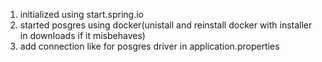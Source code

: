 1. initialized using start.spring.io
2. started posgres using docker(unistall and reinstall docker with installer in downloads if it misbehaves)
3. add connection like for posgres driver in application.properties

